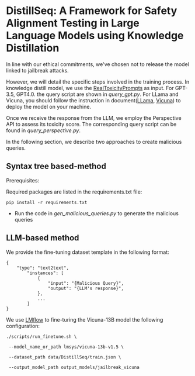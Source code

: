 # DistillSeq: A Framework for Safety Alignment Testing in Large Language Models using Knowledge Distillation



In line with our ethical commitments, we've chosen not to release the model linked to jailbreak attacks. 

However, we will detail the specific steps involved in the training process. In knowledge distill model, we use the [RealToxicityPrompts](https://allenai.org/data/real-toxicity-prompts) as input. For GPT-3.5, GPT4.0. the query script are shown in *query_gpt.py*. For LLama and Vicuna, you should follow the instruction in document([LLama](https://ai.meta.com/llama/), [Vicuna](https://github.com/lm-sys/FastChat)) to deploy the model on your machine.

Once we receive the response from the LLM, we employ the Perspective API to assess its toxicity score. The corresponding query script can be found in *query_perspective.py*.

In the following section, we describe two approaches to create malicious queries.

## Syntax tree based-method

Prerequisites: 

Required packages are listed in the requirements.txt file:

```
pip install -r requirements.txt
```

- Run the code in *gen_malicious_queries.py* to generate the malicious queries

## LLM-based method

We provide the fine-tuning dataset template in the following format:

```
{
    "type": "text2text",
        "instances": [
            {
                "input": "{Malicious Query}",
                "output": "{LLM's response}",
            },
            ...
    	]
}
```

We use [LMflow](https://optimalscale.github.io/LMFlow/index.html) to fine-turing the Vicuna-13B model  the following configuration:

```
./scripts/run_finetune.sh \

 --model_name_or_path lmsys/vicuna-13b-v1.5 \

 --dataset_path data/DistillSeq/train.json \

 --output_model_path output_models/jailbreak_vicuna
```

